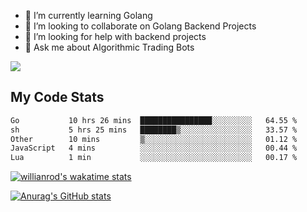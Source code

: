 
- 🌱 I’m currently learning Golang
- 👯 I’m looking to collaborate on Golang Backend Projects
- 🤔 I’m looking for help with backend projects
- 💬 Ask me about Algorithmic Trading Bots

![](https://github-profile-trophy.vercel.app/?username=kevinbarrero)

## My Code Stats

<!--START_SECTION:waka-->

```txt
Go           10 hrs 26 mins  ████████████████░░░░░░░░░   64.55 %
sh           5 hrs 25 mins   ████████▒░░░░░░░░░░░░░░░░   33.57 %
Other        10 mins         ▒░░░░░░░░░░░░░░░░░░░░░░░░   01.12 %
JavaScript   4 mins          ░░░░░░░░░░░░░░░░░░░░░░░░░   00.44 %
Lua          1 min           ░░░░░░░░░░░░░░░░░░░░░░░░░   00.17 %
```

<!--END_SECTION:waka-->

[![willianrod's wakatime stats](https://github-readme-stats.vercel.app/api/wakatime?username=holdandup&layout=compact&theme=react&custom_title=Wakatime%20All%20Time%20Stats&langs_count=8)](https://github.com/anuraghazra/github-readme-stats)

[![Anurag's GitHub stats](https://github-readme-stats.vercel.app/api?username=Kevinbarrero)](https://github.com/anuraghazra/github-readme-stats)





